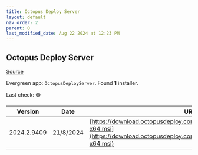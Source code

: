 ```yaml
---
title: Octopus Deploy Server
layout: default
nav_order: 2
parent: O
last_modified_date: Aug 22 2024 at 12:23 PM
---
```


## Octopus Deploy Server

[Source](https://octopus.com/)

Evergreen app: `OctopusDeployServer`. Found **1** installer.

Last check: 🟢

| Version     | Date      | URI                                                                                                                                              |
| ----------- | --------- | ------------------------------------------------------------------------------------------------------------------------------------------------ |
| 2024.2.9409 | 21/8/2024 | [https://download.octopusdeploy.com/octopus/Octopus.2024.2.9409-x64.msi](https://download.octopusdeploy.com/octopus/Octopus.2024.2.9409-x64.msi) |
